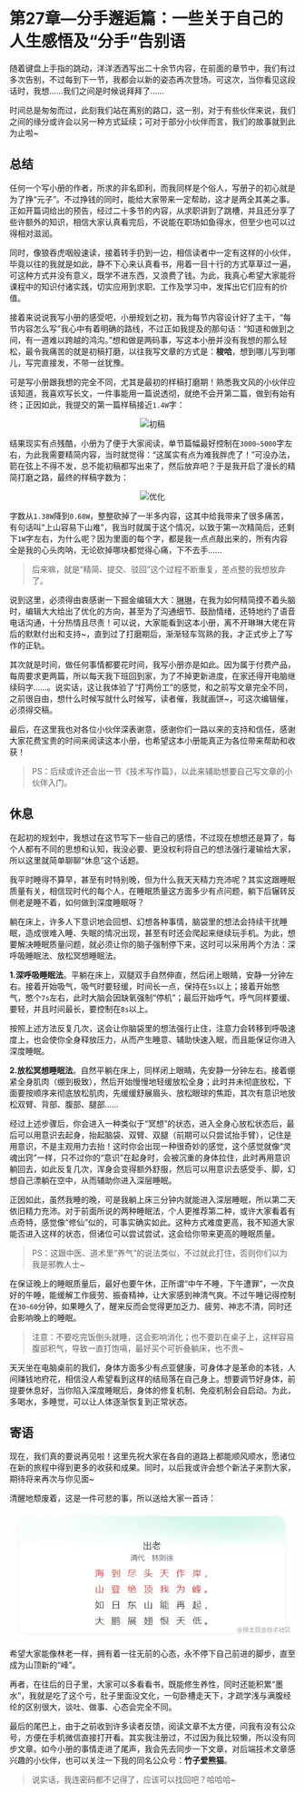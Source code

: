 # 第27章—分手邂逅篇：一些关于自己的人生感悟及“分手”告别语

﻿随着键盘上手指的跳动，洋洋洒洒写出二十余节内容，在前面的章节中，我们有过多次告别，不过每到下一节，我都会以新的姿态再次登场。可这次，当你看见这段话时，我想……我们之间是时候说拜拜了……

时间总是匆匆而过，此刻我们站在离别的路口，这一别，对于有些伙伴来说，我们之间的缘分或许会以另一种方式延续；可对于部分小伙伴而言，我们的故事就到此为止啦\~

## 总结

任何一个写小册的作者，所求的非名即利，而我同样是个俗人，写册子的初心就是为了挣“元子”。不过挣钱的同时，能给大家带来一定帮助，这才是两全其美之事。正如开篇词给出的预告，经过二十多节的内容，从求职讲到了跳槽，并且还分享了些许额外的知识，相信大家认真看完后，不说能在职场如鱼得水，但至少也可以过得相对滋润。

同时，像狼吞虎咽般速读，接着转手扔到一边，相信读者中一定有这样的小伙伴，毕竟以往的我就是如此，静不下心来认真看书，用着一目十行的方式草草过一遍，可这种方式并没有意义，既学不进东西，又浪费了钱。为此，我真心希望大家能将课程中的知识付诸实践，切实应用到求职、工作及学习中，发挥出它们应有的价值。

接着来说说我写小册的感受吧，小册规划之初，我为每节内容设计好了主干，“每节内容怎么写”我心中有着明确的路线，不过正如我提及的那句话：“知道和做到之间，有一道难以跨越的鸿沟。”想和做是两码事，写这本小册并没有我想的那么轻松，最令我痛苦的就是初稿打磨，以往我写文章的方式是：**梭哈**，想到哪儿写到哪儿，写完直接发，不带一丝犹豫。

可是写小册跟我想的完全不同，尤其是最初的样稿打磨期！熟悉我文风的小伙伴应该知道，我喜欢写长文，一件事能用一篇说透彻，就绝不会开第二篇，做到有始有终；正因如此，我提交的第一篇样稿接近`1.4W`字：

<p align=center><img src="https://p9-juejin.byteimg.com/tos-cn-i-k3u1fbpfcp/86e928fb33254a86bede0e3815bee0cc~tplv-k3u1fbpfcp-watermark.image?" alt="初稿"  /></p>

结果现实有点残酷，小册为了便于大家阅读，单节篇幅最好控制在`3000~5000`字左右，为此我需要精简内容，当时就觉得：“这属实有点为难我胖虎了！”可没办法，箭在弦上不得不发，总不能初稿都写出来了，然后放弃吧？于是我开启了漫长的精简打磨之路，最终的样稿字数为：

<p align=center><img src="https://p9-juejin.byteimg.com/tos-cn-i-k3u1fbpfcp/b2abe1d3abf044a4a01de3a76f8b7048~tplv-k3u1fbpfcp-watermark.image?" alt="优化"  /></p>

字数从`1.38W`降到`0.68W`，整整砍掉了一半多内容，这其中给我带来了很多痛苦，有句话叫“上山容易下山难”，我当时就属于这个情况，以致于第一次精简后，还剩下`1W`字左右，为什么呢？因为里面的每个字，都是我一点点敲出来的，所有内容全是我的心头肉呐，无论砍掉哪块都觉得心痛，下不去手……

> 后来嘛，就是“精简、提交、驳回”这个过程不断重复，差点整的我想放弃了。

说到这里，必须得由衷感谢一下掘金编辑大大：[琳琳](https://juejin.cn/user/4354481044852062)，在我为如何精简摸不着头脑时，编辑大大给出了优化的方向，甚至为了沟通细节、鼓励情绪，还特地约了语音电话沟通，十分热情且尽责！可以说，大家能看到这本小册，离不开琳琳大佬在背后的默默付出和支持\~，直到过了打磨期后，渐渐轻车驾熟的我，才正式步上了写作的正轨。

其次就是时间，做任何事情都要花时间，我写小册亦是如此。因为属于付费产品，每周要求更两篇，所以每天我下班回到家，为了不掉更新进度，在家还得开电脑继续码字……。说实话，这让我体验了“打两份工”的感觉，和之前写文章完全不同，之前很自由，想什么时候写就什么时候写，读者催，我就画饼\~，可这次编辑催，必须得交稿。

最后，在这里我也对各位小伙伴深表谢意，感谢你们一路以来的支持和信任，感谢大家花费宝贵的时间来阅读这本小册，也希望这本小册能真正为各位带来帮助和收获！

> PS：后续或许还会出一节《技术写作篇》，以此来辅助想要自己写文章的小伙伴入门。

## 休息

在起初的规划中，我想过在这节写下一些自己的感悟，不过现在想想还是算了，每个人都有不同的思想和认知，我没必要、更没权利将自己的想法强行灌输给大家，所以这里就简单聊聊“休息”这个话题。

我平时睡得不算早，甚至有时特别晚，但为什么我天天精力充沛呢？其实这跟睡眠质量有关，相信现时代的每个人，在睡眠质量这方面多少有点问题，躺下后辗转反侧老是睡不着，如何做到深度睡眠呀？

躺在床上，许多人下意识地会回想、幻想各种事情，脑袋里的想法会持续干扰睡眠，造成很难入睡、失眠的情况出现，甚至有时还会爬起来继续玩手机。为此，想要解决睡眠质量问题，就必须让你的脑子强制停下来，这时可以采用两个方法：深呼吸睡眠法、放松冥想睡眠法。

**1.深呼吸睡眠法**。平躺在床上，双腿双手自然伸直，然后闭上眼睛，安静一分钟左右。接着开始吸气，吸气时要轻缓，时间长一点，保持在`5s`以上；接着开始憋气，憋个`7s`左右，此时大脑会因缺氧强制“停机”；最后开始呼气，呼气同样要缓、要轻，并且时间最长，要控制在`8s`以上。

按照上述方法反复几次，这会让你脑袋里的想法强行止住，注意力会转移到呼吸速度上，也会使你全身释放压力，从而产生睡意、辅助快速入眠，而且能保证你进入深度睡眠。

**2.放松冥想睡眠法**。自然平躺在床上，同样闭上眼睛，先安静一分钟左右。接着绷紧全身肌肉（绷到极致），然后开始慢慢地轻缓放松全身；此时并未彻底放松，下面要按顺序来彻底放松肌肉，先缓缓舒展眉头、放松眼球的焦距，其次有意识地放松双臂、背部、腹部、腿部……

经过上述步骤后，你会进入一种类似于“冥想”的状态，进入全身心放松状态后，最后可以用意识去起身，抬起脑袋、双臂、双腿（前期可以只尝试抬手臂），记住是用意识，不是主观用力去抬！这时你会出现一种很奇妙的感觉，这个感觉就像“灵魂出窍”一样，只不过你的“意识”在起身时，会被沉重的身体拉住，此时再用意识躺回去，如此反复几次，浑身会变得额外舒服，然后可以用意识去感受手、脚，幻想自己漂躺在空中，从而辅助你进入深层睡眠。

正因如此，虽然我睡的晚，可是我躺上床三分钟内就能进入深层睡眠，所以第二天依旧精力充沛。对于前面所说的两种睡眠法，个人更推荐第二种，或许大家看着有点奇特，感觉像“修仙”似的，可事实确实如此。这种方式难度更高，我不知道大家能否进入这样的状态，但诸位可以尝试尝试，这会给你带来更高的睡眠质量。

> PS：这跟中医、道术里“养气”的说法类似，不过就此打住，否则你们以为我是邪教人士\~

在保证晚上的睡眠质量后，最好也要午休，正所谓“中午不睡，下午遭罪”，一次良好的午睡，能缓解工作疲劳、振奋精神，让大家感到神清气爽。不过午睡记得控制在`30~60`分钟，如果睡久了，醒来反而会觉得更加乏力、疲劳、神志不清，同时还会影响晚上的睡眠。

> 注意：不要吃完饭倒头就睡，这会影响消化；也不要趴在桌子上，这样容易腹部积气，导致一直打饱嗝，最好买个可折叠躺床，也不贵\~

天天坐在电脑桌前的我们，身体方面多少有点亚健康，可身体才是革命的本钱，人间赚钱地府花，相信没人希望看到这样的结局落在自己身上。想要调节好身体，前提要休息好，当你陷入深度睡眠后，身体的修复机制、免疫机制会自启动。为此，多喝水，多睡觉，可以让人体逐渐恢复到正常状态。

## 寄语

现在，我们真的要说再见啦！这里先祝大家在各自的道路上都能顺风顺水，愿诸位在新的旅程中得到更多的收获和成果。同时，以后我或许会想个新法子来割大家，期待将来再次与你见面\~

清醒地颓废着，这是一件可悲的事，所以送给大家一首诗：

![出老](./images/d004185ba57408dd09a9cce09ace6a91.webp )

希望大家能像林老一样，拥有着一往无前的心态，永不停下自己前进的脚步，直至成为山顶新的“峰”。

再者，在往后的日子里，大家可以多看看书，既能修生养性，同时还能积累“墨水”，我就是吃了这个亏，肚子里面没文化，一句卧槽走天下，才疏学浅与满腹经纶的区别很大，谈吐、做事、心态会完全不同。

最后的尾巴上，由于之前收到许多读者反馈，阅读文章不太方便，问我有没有公众号，方便在手机微信直接打开看。其实我注册过，不过因为我比较懒，所以没有同步文章。如今小册的事情走进了尾声，我会先去同步一下文章，对后端技术文章感兴趣的小伙伴，也可以关注一下我的同名公众号：**竹子爱熊猫**。

> 说实话，我连密码都不记得了，应该可以找回吧？哈哈哈\~
